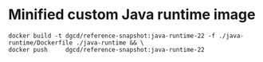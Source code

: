 # Minified custom Java runtime image

```shell
docker build -t dgcd/reference-snapshot:java-runtime-22 -f ./java-runtime/Dockerfile ./java-runtime && \
docker push     dgcd/reference-snapshot:java-runtime-22
```
